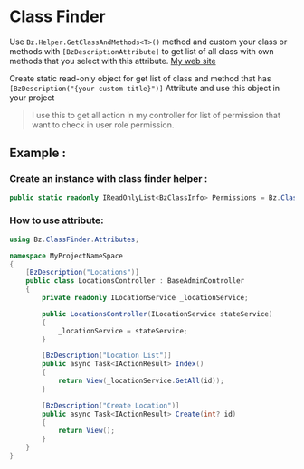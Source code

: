 # Class Finder
Use `Bz.Helper.GetClassAndMethods<T>()` method and custom your class or methods with `[BzDescriptionAttribute]` to get list of all class with own methods that you select with this attribute.
[My web site](https://bagherzadeh.info)

Create static read-only object for get list of class and method that has `[BzDescription("{your custom title}")]` Attribute and use this object in your project 
>I use this to get all action in my controller for list of permission that want to check in user role permission.

## Example :
### Create an instance with class finder helper :
```csharp
public static readonly IReadOnlyList<BzClassInfo> Permissions = Bz.ClassFinder.Helper.GetClassAndMethods(Path.Combine(Path.GetDirectoryName(Assembly.GetExecutingAssembly().Location) ?? "","App.WebUI.dll")).ToList();
```

### How to use attribute:

```csharp
using Bz.ClassFinder.Attributes;

namespace MyProjectNameSpace
{
    [BzDescription("Locations")]
    public class LocationsController : BaseAdminController
    {
        private readonly ILocationService _locationService;

        public LocationsController(ILocationService stateService)
        {
            _locationService = stateService;
        }

        [BzDescription("Location List")]
        public async Task<IActionResult> Index()
        {           
            return View(_locationService.GetAll(id));
        }

        [BzDescription("Create Location")]
        public async Task<IActionResult> Create(int? id)
        {
            return View();
        }       
    }
}
```
